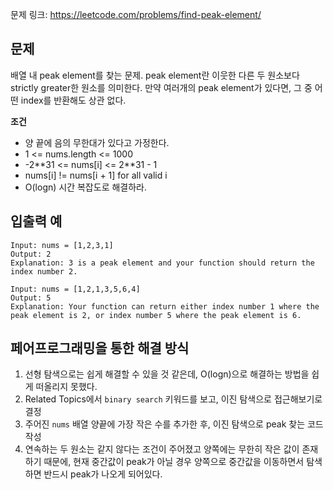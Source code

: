 문제 링크: https://leetcode.com/problems/find-peak-element/


## 문제

배열 내 peak element를 찾는 문제. peak element란 이웃한 다른 두 원소보다 strictly greater한 원소를 의미한다. 만약 여러개의 peak element가 있다면, 그 중 어떤 index를 반환해도 상관 없다.

**조건**
* 양 끝에 음의 무한대가 있다고 가정한다.
* 1 <= nums.length <= 1000
* -2\*\*31 <= nums[i] <= 2\*\*31 - 1
* nums[i] != nums[i + 1] for all valid i
* O(logn) 시간 복잡도로 해결하라.

## 입출력 예
```
Input: nums = [1,2,3,1]
Output: 2
Explanation: 3 is a peak element and your function should return the index number 2.

```

```
Input: nums = [1,2,1,3,5,6,4]
Output: 5
Explanation: Your function can return either index number 1 where the peak element is 2, or index number 5 where the peak element is 6.
```

## 페어프로그래밍을 통한 해결 방식
1. 선형 탐색으로는 쉽게 해결할 수 있을 것 같은데, O(logn)으로 해결하는 방법을 쉽게 떠올리지 못했다.
2. Related Topics에서 `binary search` 키워드를 보고, 이진 탐색으로 접근해보기로 결정
3. 주어진 `nums` 배열 양끝에 가장 작은 수를 추가한 후, 이진 탐색으로 peak 찾는 코드 작성
4. 연속하는 두 원소는 같지 않다는 조건이 주어졌고 양쪽에는 무한히 작은 값이 존재하기 때문에, 현재 중간값이 peak가 아닐 경우 양쪽으로 중간값을 이동하면서 탐색하면 반드시 peak가 나오게 되어있다. 


